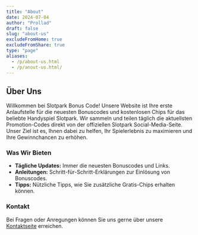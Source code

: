 ```yaml
---
title: "About"
date: 2024-07-04
author: "Prollad"
draft: false
slug: "about-us"
excludeFromHome: true
excludeFromShare: true
type: "page"
aliases:
  - /p/about-us.html
  - /p/anout-us.html/
---
```


## Über Uns

Willkommen bei Slotpark Bonus Code! Unsere Website ist Ihre erste Anlaufstelle für die neuesten Bonuscodes und kostenlosen Chips für das beliebte Handyspiel Slotpark. Wir sammeln und teilen täglich die aktuellsten Promotion-Codes direkt von der offiziellen Slotpark Social-Media-Seite. Unser Ziel ist es, Ihnen dabei zu helfen, Ihr Spielerlebnis zu maximieren und Ihre Gewinnchancen zu erhöhen.

### Was Wir Bieten
- **Tägliche Updates:** Immer die neuesten Bonuscodes und Links.
- **Anleitungen:** Schritt-für-Schritt-Erklärungen zur Einlösung von Bonuscodes.
- **Tipps:** Nützliche Tipps, wie Sie zusätzliche Gratis-Chips erhalten können.

### Kontakt
Bei Fragen oder Anregungen können Sie uns gerne über unsere [Kontaktseite](https://www.slotparkbonuscode.de/p/contact-us.html) erreichen.